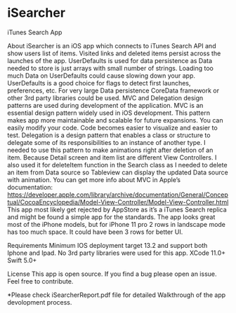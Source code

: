 # iSearcher
iTunes Search App

About
	iSearcher is an iOS app which connects to iTunes Search API and show users list of items. Visited links and deleted items persist across the launches of the app. 
	UserDefaults is used for data persistence as Data needed to store is just arrays with small number of strings.  Loading too much Data on UserDefaults could cause slowing down your app. UserDefaults  is a good choice for  flags to detect first launches, preferences, etc. For very large Data persistence CoreData framework or other 3rd party libraries could be used.
	MVC and Delegation design patterns are used during development of the application. MVC is an essential design pattern widely used in iOS development.  This pattern makes app more maintainable and scalable for future expansions. You can easily modify your code. Code becomes easier to visualize and easier to test.  Delegation is a design pattern that enables a class or structure to  delegate some of its responsibilities to an instance of another type. I needed to use this pattern to make animations right after deletion of an item. Because Detail screen and item list are different View Controllers. I also used it for deleteItem function in the Search class as I needed to delete an item from Data source so Tableview can display the updated Data source with animation.
You can get more info about MVC in Apple’s documentation:  https://developer.apple.com/library/archive/documentation/General/Conceptual/CocoaEncyclopedia/Model-View-Controller/Model-View-Controller.html
	This app most likely get rejected by AppStore as it’s a iTunes Search replica and might be found a simple app for the standards.  The app looks great most of the iPhone models, but for iPhone 11 pro 2 rows in landscape mode has too much space. It could have been 3 rows for better UI. 

Requirements
 Minimum IOS deployment target 13.2 and support both Iphone and Ipad. No 3rd party libraries were used for this app.
 XCode 11.0+ Swift 5.0+

License
This app is open source. If you find a bug please open an issue. Feel free to contribute.

*Please check iSearcherReport.pdf file for detailed Walkthrough of the app devolopment process. 
